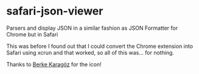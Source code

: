 # safari-json-viewer
Parsers and display JSON in a similar fashion as JSON Formatter for Chrome but in Safari

This was before I found out that I could convert the Chrome extension into Safari using xcrun and that worked, so all of this was... for nothing.

Thanks to [Berke Karagöz](https://github.com/BerkeKaragoz) for the icon!
